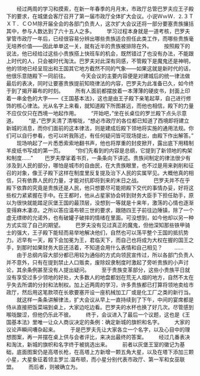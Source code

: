 　　经过两周的学习和摸索，在新一年春季的月月末，市政厅总管巴罗夫应王子殿下的要求，在城堡会客厅召开了第一届市政厅全体扩大会议。小说ＷｗＷ．⒉３ＴＸＴ．ＣＯＭ除开届全会的各部门负责人，这次扩大会议还将一部分要塞贵族攘括其中，参与人数达到了六十五人之多。
　　学习过程本身就是一道考核，巴罗夫掌管市政厅一年后，已经很容易分辨出哪些贵族适合担任此类工作，而哪些贵族毫无培养价值——因此单单这一关，就有近半的贵族被排除在外。
　　按照殿下的说法，他已经给过这些小贵族搭上快班车的机会，既然错过了也没有办法，不能跟上时代的人，只会被时代淘汰。巴罗夫对此深有同感，不管殿下是魔鬼还是神明，他的领地已经呈现出和王国其它地方截然不同的气象——如果这就是新时代的话，他很乐意随殿下一同前往。
　　今天会议的主要内容便是对建城后的统一律法做最后的表决，同时让要塞贵族提前知晓律法的内容，巴罗夫为此准备已久，如今终于到了揭开幕布的时刻。
　　所有人面前都摆放着一本薄薄的硬皮书，封面上印着一串金色的大字——《王国基本法》，这也是由王子殿下亲笔起草，自己进行修饰的核心律法。光从名字上来看，就知道殿下所图甚远，而他也相信，殿下的力量不应仅仅只在西境一地起作用。
　　“开始吧，”坐在长桌位的罗兰殿下点头示意道。
　　“是，”巴罗夫清了清喉咙，“想必市政厅的各位都已知道了西境即将建立新城的消息，而你们面前的这本律法，则是建成后殿下领地将实施的通用法规。你们可以自行参看，也可以听我陈述，有任何疑问皆可现场提出，由殿下作出解答。”
　　现场响起了一片悉悉索索地翻书声，他也将厚重的封皮掀开，露出底下用精制羊皮纸书写成的第一页。
　　“你们先看到的内容是总纲，它提到了新领地的构架和制度……”
　　巴罗夫摩挲着书页，一条条向下讲述。贵族间制定的律法很少有涉及到人民的部分，哪怕是城市的自由民，在大贵族眼里，也不过是用来剥削和征召的对象，像王子殿下这样在制度里反复提及治下人民的实属罕见。大概他真的相信，只有依靠人民的力量，才能对抗即将到来的末日之战。
　　巴罗夫并不在乎殿下依靠的究竟是贵族还是人民，他只想要尽可能把殿下交代的事情办妥，好将这些权力紧紧握在手中。在王都时，他从占星家协会转到财务大臣手下担任助手，原以为很快就能踏足灰堡王国的最顶层，没想到一等就是十来年，激荡的心情也逐渐变得麻木凄凉。之所以答应温布顿三世的要求，跟随四王子前往边陲镇，除了一个虚无缥缈的允诺外，也有破罐子破摔的情绪在里面。可没想到，如今他却以另一种方式实现了自己的期望。
　　巴罗夫没有见过真正的魔鬼，但他深知那些铁甲骑士的强大，王子殿下能轻而易举地解决他们，自然也可以荡平整个王国的抵抗势力。迟早有一天，殿下会加冕为王，君临天下，而自己也将成为大权在握的国王之手，到那时如果财务大臣还活着，不知道会用什么表情和自己相见？
　　……
　　由于总纲内容大部分都已用较为通俗的方式向领民宣传过，所以各部门负责人并不意外，只有在提到禁止人口贩卖，废除奴隶制度时激起了旁听贵族的小声讨论，其余条例甚至没有人提出疑问。
　　至于贵族变革部分，这些小贵族平日就没有享受过多少领地的好处，大多数人的地盘都划在荒无人烟的地方，自然不太在乎失去所谓的分封和法制权。加上近两周的学习，许多贵族都已打算将领地卖给市政厅，然后用这笔款项在长歌要塞开设一座机械加工厂或是化工厂之类的新行当。
　　就这样一条条讲解律法，扩大会议从早上一直持续到了下午，中间的宴席都是侍从直接把饭菜端到桌上，大家边吃边看。巴罗夫的水杯也换了好几次。尽管感到喉咙酸涩，但他仍乐此不彼。
　　终于，会议进入了最后一个议题，这也是《王国基本法》里唯一让众人商议决定的条例：确定新城的旗帜和名字。
　　大家的议论声瞬间嘈杂起来。
　　于是巴罗夫先让大家各立一个名字，以及心目中的理想图案，再一并摆在桌上供与会者评比，来决出最终的答案。
　　经过几番表决和淘汰，新城的旗帜和名字终于被挑选出来。
　　前者以灰堡王室的徽记为基础，底面图案仍是高塔长枪，在高塔上方新增一颗五角大星，以及在塔下添加三颗小星，大星象征着领主罗兰.温布顿，而小星分别代表市政厅、第一军和女巫联盟。
　　而后者，则被确立为。
